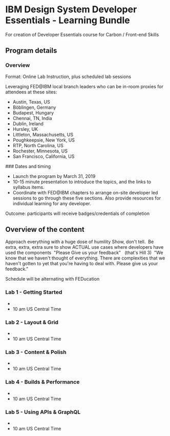 # IBM Design System Developer Essentials - Learning Bundle
For creation of Developer Essentials course for Carbon / Front-end Skills



## Program details


### Overview

Format: Online Lab Instruction, plus scheduled lab sessions

Leveraging FED@IBM local branch leaders who can be in-room proxies for attendees at these sites:

* Austin, Texas, US  
* Böblingen, Germany 
* Budapest, Hungary 
* Chennai, TN, India 
* Dublin, Ireland
* Hursley, UK  
* Littleton, Massachusetts, US   
* Poughkeepsie, New York, US  
* RTP, North Carolina, US 
* Rochester, Minnesota, US  
* San Francisco, California, US 

### Dates and timing  

* Launch the program by March 31, 2019
* 10-15 minute presentation to introduce the topics, and the links to syllabus items.
* Coordinate with FED@IBM chapters to arrange on-site developer led sessions to go through these five sections. Also provide resources for individual learning for any developer.

Outcome: participants will receive badges/credentials of completion

## Overview of the content

Approach everything with a huge dose of humility
Show, don't tell. 
Be extra, extra, extra sure to show ACTUAL use cases where developers have used the components 
"Please Give us your feedback"   (that's Hill 3) 
"We know that we haven't thought of everything. There are complexities that we haven't gotten to yet that you're having to deal with. Please give us your feedback."

Schedule will be alternating with FEDucation

### Lab 1 - Getting Started
* 
* 10 am US Central Time

### Lab 2 - Layout & Grid
* 
* 10 am US Central Time

### Lab 3 - Content & Polish
* 
* 10 am US Central Time

### Lab 4 - Builds & Performance 
* 
* 10 am US Central Time

### Lab 5 - Using APIs & GraphQL
*  
* 10 am US Central Time

